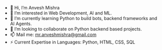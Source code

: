 - 👋 Hi, I’m Anvesh Mishra
- 👀 I’m interested in Web Development, AI and ML.
- 🌱 I’m currently learning Python to build bots, backend frameworks and AI Agents.
- 💞️ I’m looking to collaborate on Python backend based projects.
- 📫 Mail me: mr.anveshmishra@gmail.com
- ⚡ Current Expertise in Languages: Python, HTML, CSS, SQL

